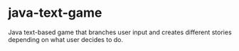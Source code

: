 # java-text-game
Java text-based game that branches user input and creates different stories depending on what user decides to do.
